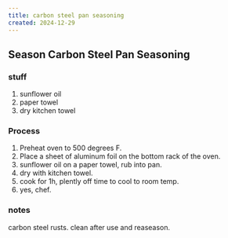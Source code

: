 ```yaml
---
title: carbon steel pan seasoning
created: 2024-12-29
--- 
```


## Season Carbon Steel Pan Seasoning

### stuff
1. sunflower oil
2. paper towel
3. dry kitchen towel

### Process
1. Preheat oven to 500 degrees F.
2. Place a sheet of aluminum foil on the bottom rack of the oven.
3. sunflower oil on a paper towel, rub into pan.
4. dry with kitchen towel.
5. cook for 1h, plently off time to cool to room temp.
6. yes, chef.

### notes
carbon steel rusts. clean after use and reaseason.
